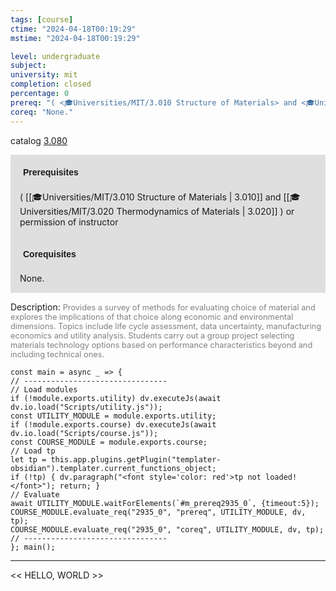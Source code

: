 ```yaml
---
tags: [course]
ctime: "2024-04-18T00:19:29"
mstime: "2024-04-18T00:19:29"

level: undergraduate
subject: 
university: mit
completion: closed
percentage: 0
prereq: "( <🎓Universities/MIT/3.010 Structure of Materials> and <🎓Universities/MIT/3.020 Thermodynamics of Materials> ) or permission of instructor"
coreq: "None."
---
```


catalog [3.080](http://student.mit.edu/catalog/m3a.html#3.080)

<span style="display: block; padding: 15px; background-color: rgb(100, 100, 100, 0.2);"><font id="m_prereq2935_0" style="display: block; font-family: Arial, sans-serif; font-weight: bold; padding: 5px">Prerequisites</font><br><span id="prereq2935_0">( [[🎓Universities/MIT/3.010 Structure of Materials | 3.010]] and [[🎓Universities/MIT/3.020 Thermodynamics of Materials | 3.020]] ) or permission of instructor</span></span>
<span style="display: block; padding: 15px; background-color: rgb(100, 100, 100, 0.2);"><font id="m_coreq2935_0" style="display: block; font-family: Arial, sans-serif; font-weight: bold; padding: 5px">Corequisites</font><br><span id="coreq2935_0">None.</span></span>

<font style="">Description:</font>
<font style="color: grey; font-size: 0.8rem;">Provides a survey of methods for evaluating choice of material and explores the implications of that choice along economic and environmental dimensions. Topics include life cycle assessment, data uncertainty, manufacturing economics and utility analysis. Students carry out a group project selecting materials technology options based on performance characteristics beyond and including technical ones.</font>

```dataviewjs
const main = async _ => {
// --------------------------------
// Load modules
if (!module.exports.utility) dv.executeJs(await dv.io.load("Scripts/utility.js"));
const UTILITY_MODULE = module.exports.utility;
if (!module.exports.course) dv.executeJs(await dv.io.load("Scripts/course.js"));
const COURSE_MODULE = module.exports.course;
// Load tp
let tp = this.app.plugins.getPlugin("templater-obsidian").templater.current_functions_object;
if (!tp) { dv.paragraph("<font style='color: red'>tp not loaded!</font>"); return; }
// Evaluate
await UTILITY_MODULE.waitForElements(`#m_prereq2935_0`, {timeout:5});
COURSE_MODULE.evaluate_req("2935_0", "prereq", UTILITY_MODULE, dv, tp);
COURSE_MODULE.evaluate_req("2935_0", "coreq", UTILITY_MODULE, dv, tp);
// --------------------------------
}; main();
```

---

<< HELLO, WORLD >>
